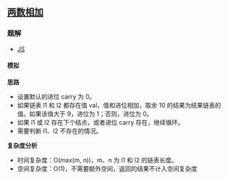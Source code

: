 ## [两数相加](https://leetcode-cn.com/problems/add-two-numbers/)
### 题解
+ [JS](../../ts/128/2.js)

#### 模拟
**思路**
+ 设置默认的进位 carry 为 0。
+ 如果链表 l1 和 l2 都存在值 val，值和进位相加，取余 10 的结果为结果链表的值。如果该值大于 9，进位为 1；否则，进位为 0。
+ 如果 l1 或 l2 存在下个结点，或者进位 carry 存在，继续循环。
+ 需要判断 l1、l2 不存在的情况。

**复杂度分析**
+ 时间复杂度：O(max(m, n))，m、n 为 l1 和 l2 的链表长度。
+ 空间复杂度：O(1)，不需要额外空间，返回的结果不计入空间复杂度